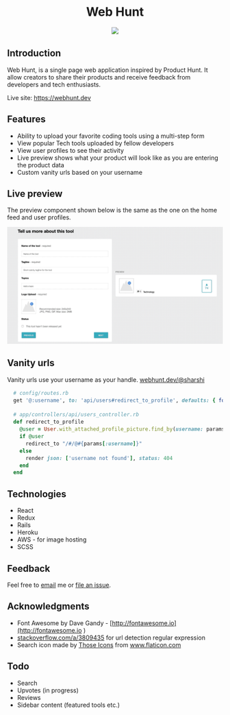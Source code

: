 <h1 align="center">Web Hunt</h1>

<!-- ![web-hunt logo](app/assets/images/w-logo.png) -->
<p align="center">
  <a href="https://webhunt.dev">
    <img src="https://i.imgur.com/uoAl0Fc.png" />
  </a>
</p>

## Introduction
Web Hunt, is a single page web application inspired by Product Hunt. It allow creators to share their products and receive feedback from developers and tech enthusiasts.

Live site: <a href='https://webhunt.dev'>https://webhunt.dev</a>

## Features 
 - Ability to upload your favorite coding tools using a multi-step form
 - View popular Tech tools uploaded by fellow developers
 - View user profiles to see their activity
 - Live preview shows what your product will look like as you are entering the product data
 - Custom vanity urls based on your username

## Live preview

The preview component shown below is the same as the one on the home feed and user profiles.

![gif](app/assets/images/live-preview.gif)

## Vanity urls
Vanity urls use your username as your handle.
[webhunt.dev/@sharshi](https://webhunt.dev/@sharshi)

```ruby
  # config/routes.rb
  get '@:username', to: 'api/users#redirect_to_profile', defaults: { format: :json } 

  # app/controllers/api/users_controller.rb
  def redirect_to_profile
    @user = User.with_attached_profile_picture.find_by(username: params[:username])
    if @user
      redirect_to "/#/@#{params[:username]}"
    else
      render json: ['username not found'], status: 404
    end
  end
```

## Technologies 
 - React
 - Redux
 - Rails
 - Heroku
 - AWS - for image hosting
 - SCSS

## Feedback

Feel free to [email](mailto:sborisute@webhunt.dev) me or [file an issue](https://github.com/sharshi/Web-Hunt/issues/new).

## Acknowledgments

 - Font Awesome by Dave Gandy - [http://fontawesome.io](http://fontawesome.io )
 - [stackoverflow.com/a/3809435](https://stackoverflow.com/a/3809435/2140793) for url detection regular expression
 - Search icon made by <a href="https://www.flaticon.com/authors/those-icons" title="Those Icons">Those Icons</a> from <a href="https://www.flaticon.com/" title="Flaticon"> www.flaticon.com</a>

## Todo

 - Search
 - Upvotes (in progress)
 - Reviews
 - Sidebar content (featured tools etc.)
